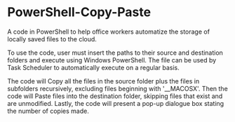# PowerShell-Copy-Paste
A code in PowerShell to help office workers automatize the storage of locally saved files to the cloud. 

To use the code, user must insert the paths to their source and destination folders and execute using Windows PowerShell. The file can be used by Task Scheduler to automatically execute on a regular basis.


The code will Copy all the files in the source folder plus the files in subfolders recursively, excluding files beginning with '__MACOSX'.
Then the code will Paste files into the destination folder, skipping files that exist and are unmodified. 
Lastly, the code will present a pop-up dialogue box stating the number of copies made.
